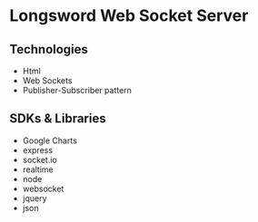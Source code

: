 # Longsword Web Socket Server #

## Technologies
- Html
- Web Sockets
- Publisher-Subscriber pattern

## SDKs & Libraries
- Google Charts
- express
- socket.io
- realtime
- node
- websocket
- jquery
- json